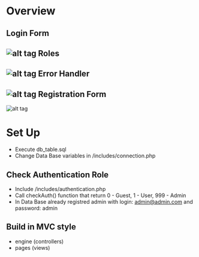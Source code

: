 Overview
==============

Login Form
--------------
![alt tag](http://s019.radikal.ru/i643/1403/cb/25c0b0108559.png "Login Form")
Roles
--------------
![alt tag](http://s52.radikal.ru/i138/1403/10/4a2ddee9f901.png "Roles")
Error Handler
--------------
![alt tag](http://s43.radikal.ru/i101/1403/1f/88292cccfa4d.png "Error Handler")
Registration Form
--------------
![alt tag](http://s018.radikal.ru/i515/1403/66/4e5e187fbe9a.png "Registration Form")


Set Up
==============
- Execute db_table.sql
- Change Data Base variables in /includes/connection.php

Check Authentication Role
--------------

- Include /includes/authentication.php
- Call checkAuth() function that return 0 - Guest, 1 - User, 999 - Admin
- In Data Base already registred admin with login: admin@admin.com and password: admin 


Build in MVC style
--------------
- engine (controllers)
- pages (views)


